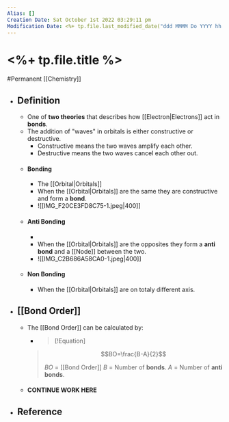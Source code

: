 ```yaml
---
Alias: []
Creation Date: Sat October 1st 2022 03:29:11 pm 
Modification Date: <%+ tp.file.last_modified_date("ddd MMMM Do YYYY hh:mm:ss a") %>
---
```

# <%+ tp.file.title %>
#Permanent [[Chemistry]]

- ## Definition
	- One of **two theories** that describes how [[Electron|Electrons]] act in **bonds**.
	- The addition of "waves" in orbitals is either constructive or destructive.
		- Constructive means the two waves amplify each other.
		- Destructive means the two waves cancel each other out.
	- #### Bonding
		- The [[Orbital|Orbitals]]
		- When the [[Orbital|Orbitals]] are the same they are constructive and form a **bond**.
		- ![[IMG_F20CE3FD8C75-1.jpeg|400]]
	- #### Anti Bonding
		- 
		- When the [[Orbital|Orbitals]] are the opposites they form a **anti bond** and a [[Node]] between the two.
		- ![[IMG_C2B686A58CA0-1.jpeg|400]]
	- #### Non Bonding
		- When the [[Orbital|Orbitals]] are on totaly different axis.
- ## [[Bond Order]]
	- The [[Bond Order]] can be calculated by:
	  - > [!Equation]
	  > $$BO=\frac{B-A}{2}$$
	  > 
	  > $BO$ = [[Bond Order]]
	  > $B$ = Number of **bonds**.
	  > $A$ = Number of **anti bonds**.
	- #### CONTINUE WORK HERE
- ## Reference